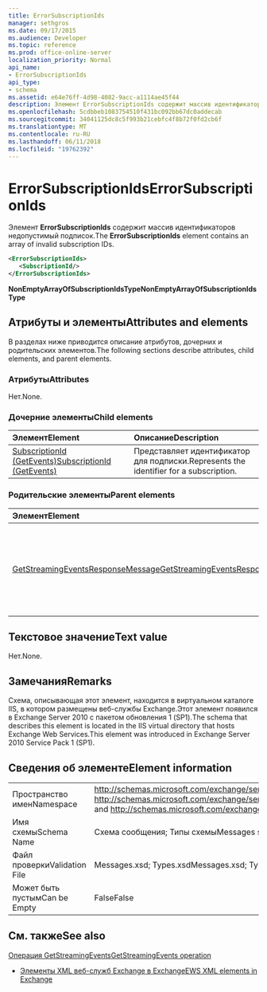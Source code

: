 ```yaml
---
title: ErrorSubscriptionIds
manager: sethgros
ms.date: 09/17/2015
ms.audience: Developer
ms.topic: reference
ms.prod: office-online-server
localization_priority: Normal
api_name:
- ErrorSubscriptionIds
api_type:
- schema
ms.assetid: e64e76ff-4d98-4082-9acc-a1114ae45f44
description: Элемент ErrorSubscriptionIds содержит массив идентификаторов недопустимый подписок.
ms.openlocfilehash: 5cdbbeb1083754510f431bc092bb67dc0addecab
ms.sourcegitcommit: 34041125dc8c5f993b21cebfc4f8b72f0fd2cb6f
ms.translationtype: MT
ms.contentlocale: ru-RU
ms.lasthandoff: 06/11/2018
ms.locfileid: "19762392"
---
```

# <a name="errorsubscriptionids"></a><span data-ttu-id="ad8e7-103">ErrorSubscriptionIds</span><span class="sxs-lookup"><span data-stu-id="ad8e7-103">ErrorSubscriptionIds</span></span>

<span data-ttu-id="ad8e7-104">Элемент **ErrorSubscriptionIds** содержит массив идентификаторов недопустимый подписок.</span><span class="sxs-lookup"><span data-stu-id="ad8e7-104">The **ErrorSubscriptionIds** element contains an array of invalid subscription IDs.</span></span> 
  
```xml
<ErrorSubscriptionIds>
   <SubscriptionId/>
</ErrorSubscriptionIds>
```

 <span data-ttu-id="ad8e7-105">**NonEmptyArrayOfSubscriptionIdsType**</span><span class="sxs-lookup"><span data-stu-id="ad8e7-105">**NonEmptyArrayOfSubscriptionIdsType**</span></span>
## <a name="attributes-and-elements"></a><span data-ttu-id="ad8e7-106">Атрибуты и элементы</span><span class="sxs-lookup"><span data-stu-id="ad8e7-106">Attributes and elements</span></span>

<span data-ttu-id="ad8e7-107">В разделах ниже приводится описание атрибутов, дочерних и родительских элементов.</span><span class="sxs-lookup"><span data-stu-id="ad8e7-107">The following sections describe attributes, child elements, and parent elements.</span></span>
  
### <a name="attributes"></a><span data-ttu-id="ad8e7-108">Атрибуты</span><span class="sxs-lookup"><span data-stu-id="ad8e7-108">Attributes</span></span>

<span data-ttu-id="ad8e7-109">Нет.</span><span class="sxs-lookup"><span data-stu-id="ad8e7-109">None.</span></span>
  
### <a name="child-elements"></a><span data-ttu-id="ad8e7-110">Дочерние элементы</span><span class="sxs-lookup"><span data-stu-id="ad8e7-110">Child elements</span></span>

|<span data-ttu-id="ad8e7-111">**Элемент**</span><span class="sxs-lookup"><span data-stu-id="ad8e7-111">**Element**</span></span>|<span data-ttu-id="ad8e7-112">**Описание**</span><span class="sxs-lookup"><span data-stu-id="ad8e7-112">**Description**</span></span>|
|:-----|:-----|
|[<span data-ttu-id="ad8e7-113">SubscriptionId (GetEvents)</span><span class="sxs-lookup"><span data-stu-id="ad8e7-113">SubscriptionId (GetEvents)</span></span>](subscriptionid-getevents.md) <br/> |<span data-ttu-id="ad8e7-114">Представляет идентификатор для подписки.</span><span class="sxs-lookup"><span data-stu-id="ad8e7-114">Represents the identifier for a subscription.</span></span>  <br/> |
   
### <a name="parent-elements"></a><span data-ttu-id="ad8e7-115">Родительские элементы</span><span class="sxs-lookup"><span data-stu-id="ad8e7-115">Parent elements</span></span>

|<span data-ttu-id="ad8e7-116">**Элемент**</span><span class="sxs-lookup"><span data-stu-id="ad8e7-116">**Element**</span></span>|<span data-ttu-id="ad8e7-117">**Описание**</span><span class="sxs-lookup"><span data-stu-id="ad8e7-117">**Description**</span></span>|
|:-----|:-----|
|[<span data-ttu-id="ad8e7-118">GetStreamingEventsResponseMessage</span><span class="sxs-lookup"><span data-stu-id="ad8e7-118">GetStreamingEventsResponseMessage</span></span>](getstreamingeventsresponsemessage.md) <br/> |<span data-ttu-id="ad8e7-119">Содержит состояние и результат одного запроса [GetStreamingEvents операции](getstreamingevents-operation.md) .</span><span class="sxs-lookup"><span data-stu-id="ad8e7-119">Contains the status and result of a single [GetStreamingEvents operation](getstreamingevents-operation.md) request.</span></span>  <br/> |
   
## <a name="text-value"></a><span data-ttu-id="ad8e7-120">Текстовое значение</span><span class="sxs-lookup"><span data-stu-id="ad8e7-120">Text value</span></span>

<span data-ttu-id="ad8e7-121">Нет.</span><span class="sxs-lookup"><span data-stu-id="ad8e7-121">None.</span></span>
  
## <a name="remarks"></a><span data-ttu-id="ad8e7-122">Замечания</span><span class="sxs-lookup"><span data-stu-id="ad8e7-122">Remarks</span></span>

<span data-ttu-id="ad8e7-123">Схема, описывающая этот элемент, находится в виртуальном каталоге IIS, в котором размещены веб-службы Exchange.Этот элемент появился в Exchange Server 2010 с пакетом обновления 1 (SP1).</span><span class="sxs-lookup"><span data-stu-id="ad8e7-123">The schema that describes this element is located in the IIS virtual directory that hosts Exchange Web Services.This element was introduced in Exchange Server 2010 Service Pack 1 (SP1).</span></span>
  
## <a name="element-information"></a><span data-ttu-id="ad8e7-124">Сведения об элементе</span><span class="sxs-lookup"><span data-stu-id="ad8e7-124">Element information</span></span>

|||
|:-----|:-----|
|<span data-ttu-id="ad8e7-125">Пространство имен</span><span class="sxs-lookup"><span data-stu-id="ad8e7-125">Namespace</span></span>  <br/> |<span data-ttu-id="ad8e7-126">http://schemas.microsoft.com/exchange/services/2006/messages и http://schemas.microsoft.com/exchange/services/2006/types</span><span class="sxs-lookup"><span data-stu-id="ad8e7-126">http://schemas.microsoft.com/exchange/services/2006/messages and http://schemas.microsoft.com/exchange/services/2006/types</span></span>  <br/> |
|<span data-ttu-id="ad8e7-127">Имя схемы</span><span class="sxs-lookup"><span data-stu-id="ad8e7-127">Schema Name</span></span>  <br/> |<span data-ttu-id="ad8e7-128">Схема сообщения; Типы схемы</span><span class="sxs-lookup"><span data-stu-id="ad8e7-128">Messages schema; Types schema</span></span>  <br/> |
|<span data-ttu-id="ad8e7-129">Файл проверки</span><span class="sxs-lookup"><span data-stu-id="ad8e7-129">Validation File</span></span>  <br/> |<span data-ttu-id="ad8e7-130">Messages.xsd; Types.xsd</span><span class="sxs-lookup"><span data-stu-id="ad8e7-130">Messages.xsd; Types.xsd</span></span>  <br/> |
|<span data-ttu-id="ad8e7-131">Может быть пустым</span><span class="sxs-lookup"><span data-stu-id="ad8e7-131">Can be Empty</span></span>  <br/> |<span data-ttu-id="ad8e7-132">False</span><span class="sxs-lookup"><span data-stu-id="ad8e7-132">False</span></span>  <br/> |
   
## <a name="see-also"></a><span data-ttu-id="ad8e7-133">См. также</span><span class="sxs-lookup"><span data-stu-id="ad8e7-133">See also</span></span>



[<span data-ttu-id="ad8e7-134">Операция GetStreamingEvents</span><span class="sxs-lookup"><span data-stu-id="ad8e7-134">GetStreamingEvents operation</span></span>](getstreamingevents-operation.md)


- [<span data-ttu-id="ad8e7-135">Элементы XML веб-служб Exchange в Exchange</span><span class="sxs-lookup"><span data-stu-id="ad8e7-135">EWS XML elements in Exchange</span></span>](ews-xml-elements-in-exchange.md)

